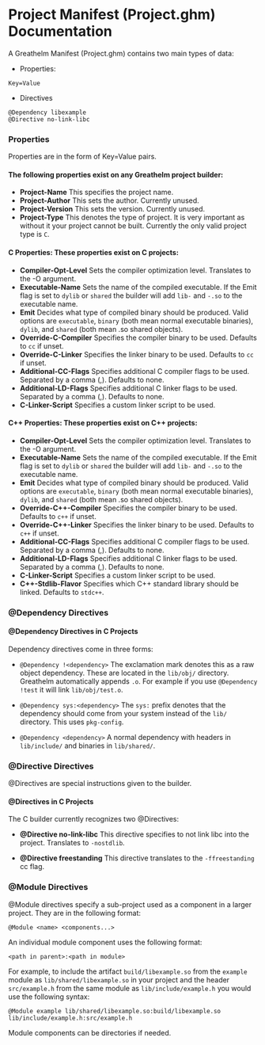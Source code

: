 # Project Manifest (Project.ghm) Documentation

A Greathelm Manifest (Project.ghm) contains two main types of data:

- Properties:
```ghm
Key=Value
```
- Directives
```ghm
@Dependency libexample
@Directive no-link-libc
```

### Properties
Properties are in the form of Key=Value pairs.

#### The following properties exist on any Greathelm project builder:

- **Project-Name** This specifies the project name.
- **Project-Author** This sets the author. Currently unused.
- **Project-Version** This sets the version. Currently unused.
- **Project-Type** This denotes the type of project. It is very important as without it your project cannot be built. Currently the only valid project type is `C`.

#### C Properties: These properties exist on C projects:
- **Compiler-Opt-Level** Sets the compiler optimization level. Translates to the -O argument.
- **Executable-Name** Sets the name of the compiled executable. If the Emit flag is set to `dylib` or `shared` the builder will add `lib-` and `-.so` to the executable name.
- **Emit** Decides what type of compiled binary should be produced. Valid options are `executable`, `binary` (both mean normal executable binaries), `dylib`, and `shared` (both mean .so shared objects).
- **Override-C-Compiler** Specifies the compiler binary to be used. Defaults to `cc` if unset.
- **Override-C-Linker** Specifies the linker binary to be used. Defaults to `cc` if unset.
- **Additional-CC-Flags** Specifies additional C compiler flags to be used. Separated by a comma (,). Defaults to none.
- **Additional-LD-Flags** Specifies additional C linker flags to be used. Separated by a comma (,). Defaults to none.
- **C-Linker-Script** Specifies a custom linker script to be used.

#### C++ Properties: These properties exist on C++ projects:
- **Compiler-Opt-Level** Sets the compiler optimization level. Translates to the -O argument.
- **Executable-Name** Sets the name of the compiled executable. If the Emit flag is set to `dylib` or `shared` the builder will add `lib-` and `-.so` to the executable name.
- **Emit** Decides what type of compiled binary should be produced. Valid options are `executable`, `binary` (both mean normal executable binaries), `dylib`, and `shared` (both mean .so shared objects).
- **Override-C++-Compiler** Specifies the compiler binary to be used. Defaults to `c++` if unset.
- **Override-C++-Linker** Specifies the linker binary to be used. Defaults to `c++` if unset.
- **Additional-CC-Flags** Specifies additional C compiler flags to be used. Separated by a comma (,). Defaults to none.
- **Additional-LD-Flags** Specifies additional C linker flags to be used. Separated by a comma (,). Defaults to none.
- **C-Linker-Script** Specifies a custom linker script to be used.
- **C++-Stdlib-Flavor** Specifies which C++ standard library should be linked. Defaults to `stdc++`.

### @Dependency Directives

#### @Dependency Directives in C Projects
Dependency directives come in three forms:

- `@Dependency !<dependency>` The exclamation mark denotes this as a raw object dependency. These are located in the `lib/obj/` directory. Greathelm automatically appends `.o`. For example if you use `@Dependency !test` it will link `lib/obj/test.o`.

- `@Dependency sys:<dependency>` The `sys:` prefix denotes that the dependency should come from your system instead of the `lib/` directory. This uses `pkg-config`.

- `@Dependency <dependency>` A normal dependency with headers in `lib/include/` and binaries in `lib/shared/`.

### @Directive Directives

@Directives are special instructions given to the builder.

#### @Directives in C Projects
The C builder currently recognizes two @Directives:

- **@Directive no-link-libc** This directive specifies to not link libc into the project. Translates to `-nostdlib`.

- **@Directive freestanding** This directive translates to the `-ffreestanding` cc flag.

### @Module Directives

@Module directives specify a sub-project used as a component in a larger project. They are in the following format:

```ghm
@Module <name> <components...>
```

An individual module component uses the following format:

```ghm
<path in parent>:<path in module>
```

For example, to include the artifact `build/libexample.so` from the `example` module as `lib/shared/libexample.so` in your project and the header `src/example.h` from the same module as `lib/include/example.h` you would use the following syntax:

```ghm
@Module example lib/shared/libexample.so:build/libexample.so lib/include/example.h:src/example.h
```

Module components can be directories if needed.